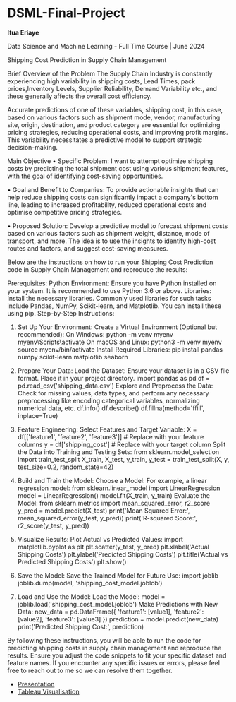 # DSML-Final-Project
**Itua Eriaye**

Data Science and Machine Learning - Full Time Course | June 2024

Shipping Cost Prediction in Supply Chain Management

Brief Overview of the Problem
The Supply Chain Industry is constantly experiencing high variability in shipping costs, Lead Times, pack prices,Inventory Levels, Supplier Reliability, Demand Variability etc., and these generally affects the overall cost efficiency.

Accurate predictions of one of these variables, shipping cost, in this case, based on various factors such as shipment mode, vendor, manufacturing site, origin, destination, and product category are essential for optimizing pricing strategies, reducing operational costs, and improving profit margins. This variability necessitates a predictive model to support strategic decision-making.

Main Objective
•	Specific Problem: I want to attempt optimize shipping costs by predicting the total shipment cost using various shipment features, with the goal of identifying cost-saving opportunities.

•	Goal and Benefit to Companies: To provide actionable insights that can help reduce shipping costs can significantly impact a company's bottom line, leading to increased profitability, reduced operational costs and optimise competitive pricing strategies.

•	Proposed Solution: Develop a predictive model to forecast shipment costs based on various factors such as shipment weight, distance, mode of transport, and more. 
The idea is to use the insights to identify high-cost routes and factors, and suggest cost-saving measures.

Below are the instructions on how to run your Shipping Cost Prediction code in Supply Chain Management and reproduce the results:

Prerequisites:
Python Environment: Ensure you have Python installed on your system. It is recommended to use Python 3.6 or above.
Libraries: Install the necessary libraries. Commonly used libraries for such tasks include Pandas, NumPy, Scikit-learn, and Matplotlib. You can install these using pip.
Step-by-Step Instructions:
1. Set Up Your Environment:
Create a Virtual Environment (Optional but recommended):
On Windows:
python -m venv myenv
myenv\Scripts\activate
On macOS and Linux:
python3 -m venv myenv
source myenv/bin/activate
Install Required Libraries:
pip install pandas numpy scikit-learn matplotlib seaborn

2. Prepare Your Data:
Load the Dataset:
Ensure your dataset is in a CSV file format. Place it in your project directory.
import pandas as pd
df = pd.read_csv('shipping_data.csv')
Explore and Preprocess the Data:
Check for missing values, data types, and perform any necessary preprocessing like encoding categorical variables, normalizing numerical data, etc.
df.info()
df.describe()
df.fillna(method='ffill', inplace=True)

3. Feature Engineering:
Select Features and Target Variable:
X = df[['feature1', 'feature2', 'feature3']]  # Replace with your feature columns
y = df['shipping_cost']  # Replace with your target column
Split the Data into Training and Testing Sets:
from sklearn.model_selection import train_test_split
X_train, X_test, y_train, y_test = train_test_split(X, y, test_size=0.2, random_state=42)

4. Build and Train the Model:
Choose a Model:
For example, a linear regression model:
from sklearn.linear_model import LinearRegression
model = LinearRegression()
model.fit(X_train, y_train)
Evaluate the Model:
from sklearn.metrics import mean_squared_error, r2_score
y_pred = model.predict(X_test)
print('Mean Squared Error:', mean_squared_error(y_test, y_pred))
print('R-squared Score:', r2_score(y_test, y_pred))

5. Visualize Results:
Plot Actual vs Predicted Values:
import matplotlib.pyplot as plt
plt.scatter(y_test, y_pred)
plt.xlabel('Actual Shipping Costs')
plt.ylabel('Predicted Shipping Costs')
plt.title('Actual vs Predicted Shipping Costs')
plt.show()

6. Save the Model:
Save the Trained Model for Future Use:
import joblib
joblib.dump(model, 'shipping_cost_model.joblob')
7. Load and Use the Model:
Load the Model:
model = joblib.load('shipping_cost_model.joblob')
Make Predictions with New Data:
new_data = pd.DataFrame({
    'feature1': [value1],
    'feature2': [value2],
    'feature3': [value3]
})
prediction = model.predict(new_data)
print('Predicted Shipping Cost:', prediction)


By following these instructions, you will be able to run the code for predicting shipping costs in supply chain management and reproduce the results. Ensure you adjust the code snippets to fit your specific dataset and feature names. If you encounter any specific issues or errors, please feel free to reach out to me so we can resolve them together.



- [Presentation](https://docs.google.com/presentation/d/1KnYlGOf-KhI9NsazSLYJWJbnF_WCg6PP/edit#slide=id.p1)
- [Tableau Visualisation](https://public.tableau.com/app/profile/itua.eriaye/vizzes)





















